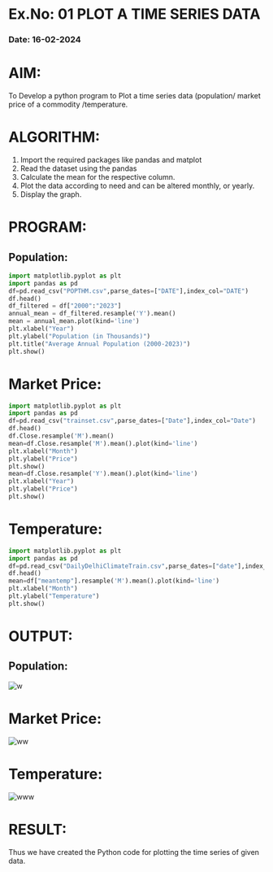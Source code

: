 # Ex.No: 01 PLOT A TIME SERIES DATA
###  Date: 16-02-2024

# AIM:
To Develop a python program to Plot a time series data (population/ market price of a commodity
/temperature.
# ALGORITHM:
1. Import the required packages like pandas and matplot
2. Read the dataset using the pandas
3. Calculate the mean for the respective column.
4. Plot the data according to need and can be altered monthly, or yearly.
5. Display the graph.
# PROGRAM:
## Population:

```python
import matplotlib.pyplot as plt
import pandas as pd
df=pd.read_csv("POPTHM.csv",parse_dates=["DATE"],index_col="DATE")
df.head()
df_filtered = df["2000":"2023"]
annual_mean = df_filtered.resample('Y').mean()
mean = annual_mean.plot(kind='line')
plt.xlabel("Year")
plt.ylabel("Population (in Thousands)")
plt.title("Average Annual Population (2000-2023)")
plt.show()
```
# Market Price:
```python
import matplotlib.pyplot as plt
import pandas as pd
df=pd.read_csv("trainset.csv",parse_dates=["Date"],index_col="Date")
df.head()
df.Close.resample('M').mean()
mean=df.Close.resample('M').mean().plot(kind='line')
plt.xlabel("Month")
plt.ylabel("Price")
plt.show()
mean=df.Close.resample('Y').mean().plot(kind='line')
plt.xlabel("Year")
plt.ylabel("Price")
plt.show()
```
# Temperature:
```python
import matplotlib.pyplot as plt
import pandas as pd
df=pd.read_csv("DailyDelhiClimateTrain.csv",parse_dates=["date"],index_col="date")
df.head()
mean=df["meantemp"].resample('M').mean().plot(kind='line')
plt.xlabel("Month")
plt.ylabel("Temperature")
plt.show()
```


# OUTPUT:
## Population:
![w](https://github.com/BHUVANESHWAR-BHUVIOP/TSA_EXP1/assets/94155099/4ab322b9-76fe-4101-bd99-0bf98f6b65a0)

# Market Price:
![ww](https://github.com/BHUVANESHWAR-BHUVIOP/TSA_EXP1/assets/94155099/e1606337-afcf-471e-a652-b505da1d06f9)


# Temperature:
![www](https://github.com/BHUVANESHWAR-BHUVIOP/TSA_EXP1/assets/94155099/8f87410c-0769-4eba-b265-fe8b9fa64d59)



# RESULT:
Thus we have created the Python code for plotting the time series of given data.
